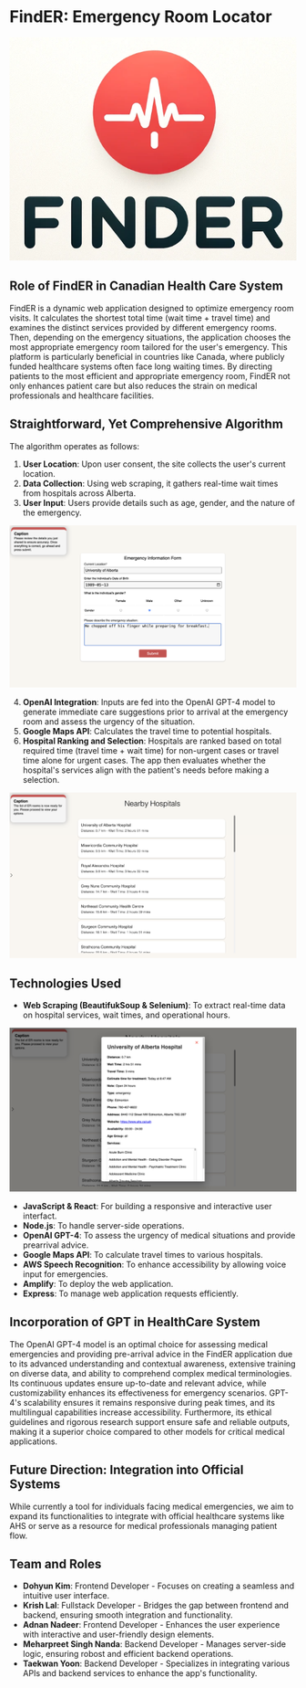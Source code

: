 # FindER: Emergency Room Locator

![Logo](./screenshots/logo.png)

## Role of FindER in Canadian Health Care System

FindER is a dynamic web application designed to optimize emergency room visits. It calculates the shortest total time (wait time + travel time) and examines the distinct services provided by different emergency rooms. Then, depending on the emergency situations, the application chooses the most appropriate emergency room tailored for the user's emergency. This platform is particularly beneficial in countries like Canada, where publicly funded healthcare systems often face long waiting times. By directing patients to the most efficient and appropriate emergency room, FindER not only enhances patient care but also reduces the strain on medical professionals and healthcare facilities.

## Straightforward, Yet Comprehensive Algorithm

The algorithm operates as follows:

1. **User Location**: Upon user consent, the site collects the user's current location.
2. **Data Collection**: Using web scraping, it gathers real-time wait times from hospitals across Alberta.
3. **User Input**: Users provide details such as age, gender, and the nature of the emergency.

![Information Form](./screenshots/information_form.png)

4. **OpenAI Integration**: Inputs are fed into the OpenAI GPT-4 model to generate immediate care suggestions prior to arrival at the emergency room and assess the urgency of the situation.
5. **Google Maps API**: Calculates the travel time to potential hospitals.
6. **Hospital Ranking and Selection**: Hospitals are ranked based on total required time (travel time + wait time) for non-urgent cases or travel time alone for urgent cases. The app then evaluates whether the hospital's services align with the patient's needs before making a selection.

![Hospital List](./screenshots/hospital_list.png)

## Technologies Used

- **Web Scraping (BeautifukSoup & Selenium)**: To extract real-time data on hospital services, wait times, and operational hours.

![Hospital Data](./screenshots/hospital1.png)

- **JavaScript & React**: For building a responsive and interactive user interfact.
- **Node.js**: To handle server-side operations.
- **OpenAI GPT-4**: To assess the urgency of medical situations and provide prearrival advice.
- **Google Maps API**: To calculate travel times to various hospitals.
- **AWS Speech Recognition**: To enhance accessibility by allowing voice input for emergencies.
- **Amplify**: To deploy the web application.
- **Express**: To manage web application requests efficiently.

## Incorporation of GPT in HealthCare System

The OpenAI GPT-4 model is an optimal choice for assessing medical emergencies and providing pre-arrival advice in the FindER application due to its advanced understanding and contextual awareness, extensive training on diverse data, and ability to comprehend complex medical terminologies. Its continuous updates ensure up-to-date and relevant advice, while customizability enhances its effectiveness for emergency scenarios. GPT-4's scalability ensures it remains responsive during peak times, and its multilingual capabilities increase accessibility. Furthermore, its ethical guidelines and rigorous research support ensure safe and reliable outputs, making it a superior choice compared to other models for critical medical applications.

## Future Direction: Integration into Official Systems

While currently a tool for individuals facing medical emergencies, we aim to expand its functionalities to integrate with official healthcare systems like AHS or serve as a resource for medical professionals managing patient flow.

## Team and Roles

- **Dohyun Kim**: Frontend Developer - Focuses on creating a seamless and intuitive user interface.
- **Krish Lal**: Fullstack Developer - Bridges the gap between frontend and backend, ensuring smooth integration and functionality.
- **Adnan Nadeer**: Frontend Developer - Enhances the user experience with interactive and user-friendly design elements.
- **Meharpreet Singh Nanda**: Backend Developer - Manages server-side logic, ensuring robost and efficient backend operations.
- **Taekwan Yoon**: Backend Developer - Specializes in integrating various APIs and backend services to enhance the app's functionality.
